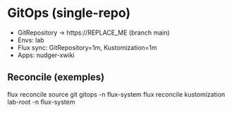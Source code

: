 # GitOps (single-repo)
- GitRepository -> https://REPLACE_ME (branch main)
- Envs: lab
- Flux sync: GitRepository=1m, Kustomization=1m
- Apps: nudger-xwiki

## Reconcile (exemples)
flux reconcile source git gitops -n flux-system
flux reconcile kustomization lab-root -n flux-system
